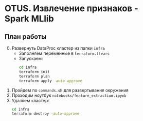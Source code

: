 # OTUS. Извлечение признаков - Spark MLlib

## План работы

0. Развернуть DataProc кластер из папки `infra`
    - Заполняем переменные в `terraform.tfvars`
    - Запускаем:
        ```bash
        cd infra
        terraform init
        terraform plan
        terraform apply -auto-approve
        ```
1. Пройдем по `commands.sh` для развертывания окружения
2. Проходим ноутбук `notebooks/feature_extraction.ipynb`
3. Удаляем кластер:
    ```bash
    cd infra
    terraform destroy -auto-approve
    ```